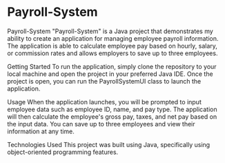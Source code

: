 # Payroll-System
Payroll-System
"Payroll-System" is a Java project that demonstrates my ability to create an application for managing employee payroll information. The application is able to calculate employee pay based on hourly, salary, or commission rates and allows employers to save up to three employees.

Getting Started
To run the application, simply clone the repository to your local machine and open the project in your preferred Java IDE. Once the project is open, you can run the PayrollSystemUI class to launch the application.

Usage
When the application launches, you will be prompted to input employee data such as employee ID, name, and pay type. The application will then calculate the employee's gross pay, taxes, and net pay based on the input data. You can save up to three employees and view their information at any time.

Technologies Used
This project was built using Java, specifically using object-oriented programming features.
